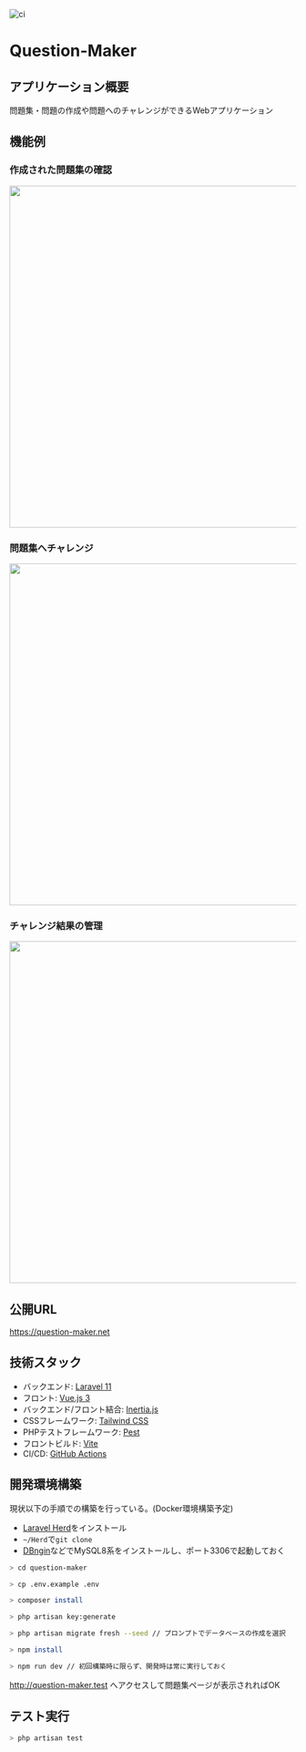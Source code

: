 ![ci](https://github.com/maru0914/question-maker/actions/workflows/laravel.yml/badge.svg)

# Question-Maker 

## アプリケーション概要

問題集・問題の作成や問題へのチャレンジができるWebアプリケーション

## 機能例

### 作成された問題集の確認

<img src="https://github.com/maru0914/question-maker/assets/56859729/b0017bb3-0a81-480d-a041-59823c154678" width=600px>


### 問題集へチャレンジ

<img src="https://github.com/maru0914/question-maker/assets/56859729/0b57b587-db5a-450c-bb68-bcfa6fe6d0e1" width=600px>


### チャレンジ結果の管理

<img src="https://github.com/maru0914/question-maker/assets/56859729/3197cde8-0fe3-4702-9daf-e6c0d36126ee" width=600px>


## 公開URL
https://question-maker.net

## 技術スタック

- バックエンド: [Laravel 11](https://laravel.com/docs/11.x)
- フロント: [Vue.js 3](https://vuejs.org/guide/introduction)
- バックエンド/フロント結合: [Inertia.js](https://inertiajs.com/)
- CSSフレームワーク: [Tailwind CSS](https://tailwindcss.com/)
- PHPテストフレームワーク: [Pest](https://pestphp.com/)
- フロントビルド: [Vite](https://ja.vitejs.dev/)
- CI/CD: [GitHub Actions](https://docs.github.com/ja/actions)


## 開発環境構築

現状以下の手順での構築を行っている。(Docker環境構築予定)

- [Laravel Herd](https://herd.laravel.com/)をインストール
- `~/Herd`で`git clone`
- [DBngin](https://dbngin.com/)などでMySQL8系をインストールし、ポート3306で起動しておく


```bash
> cd question-maker

> cp .env.example .env

> composer install

> php artisan key:generate

> php artisan migrate fresh --seed // プロンプトでデータベースの作成を選択

> npm install

> npm run dev // 初回構築時に限らず、開発時は常に実行しておく
```

http://question-maker.test へアクセスして問題集ページが表示されればOK

## テスト実行

```bash
> php artisan test
```
